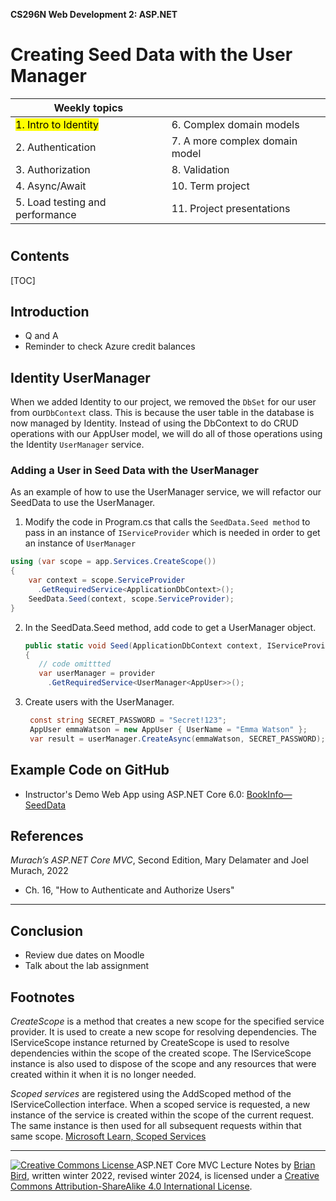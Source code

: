 **CS296N Web Development 2: ASP.NET**                                                        

<h1>Creating Seed Data with the User Manager</h1>



| Weekly topics                     |                                |
| --------------------------------- | ------------------------------ |
| <mark>1. Intro to Identity</mark> | 6. Complex domain models       |
| 2. Authentication                 | 7. A more complex domain model |
| 3. Authorization                  | 8. Validation                  |
| 4. Async/Await                    | 10. Term project               |
| 5. Load testing and performance   | 11. Project presentations      |

#

<h2>Contents</h2>

[TOC]

## Introduction

- Q and A
- Reminder to check Azure credit balances



## Identity UserManager

When we added Identity to our project, we removed the `DbSet` for our user from our`DbContext` class. This is because the user table in the database is now managed by Identity. Instead of using the DbContext to do CRUD operations with our AppUser model, we will do all of those operations using the Identity `UserManager` service.

### Adding a User in Seed Data with the UserManager

As an example of how to use the UserManager service, we will refactor our SeedData to use the UserManager.

1. Modify the code in Program.cs that calls the `SeedData.Seed method` to pass in an instance of `IServiceProvider` which is needed in order to get an instance of `UserManager`

```c#
using (var scope = app.Services.CreateScope())
{
    var context = scope.ServiceProvider
      .GetRequiredService<ApplicationDbContext>();
    SeedData.Seed(context, scope.ServiceProvider);
}
```

2. In the SeedData.Seed method, add code to get a UserManager object.

   ```c#
   public static void Seed(ApplicationDbContext context, IServiceProvider provider)
   {
      // code omittted 
      var userManager = provider
        .GetRequiredService<UserManager<AppUser>>();
   ```

3. Create users with the UserManager.

   ```c#
    const string SECRET_PASSWORD = "Secret!123";
    AppUser emmaWatson = new AppUser { UserName = "Emma Watson" };
    var result = userManager.CreateAsync(emmaWatson, SECRET_PASSWORD);
   ```

   

## Example Code on GitHub

- Instructor's Demo Web App using ASP.NET Core 6.0: [BookInfo&mdash;SeedData](https://github.com/LCC-CIT/CS296N-Example-BookReviews-DotNet6/tree/02-SeedData)

## References

*Murach’s ASP.NET Core MVC*, Second Edition, Mary Delamater and Joel Murach, 2022

- Ch. 16, "How to Authenticate and Authorize Users"

------



## Conclusion

- Review due dates on Moodle
- Talk about the lab assignment



## Footnotes

*CreateScope* is a method that creates a new scope for the specified service provider. It is used to create a new scope for resolving dependencies. The IServiceScope instance returned by CreateScope is used to resolve dependencies within the scope of the created scope. The IServiceScope instance is also used to dispose of the scope and any resources that were created within it when it is no longer needed. 

*Scoped services* are registered using the AddScoped method of the IServiceCollection interface. When a scoped service is requested, a new instance of the service is created within the scope of the current request. The same instance is then used for all subsequent requests within that same scope. [Microsoft Learn, Scoped Services](https://learn.microsoft.com/en-us/dotnet/core/extensions/dependency-injection#scoped)

------



[![Creative Commons License](https://i.creativecommons.org/l/by-sa/4.0/88x31.png) ](http://creativecommons.org/licenses/by-sa/4.0/)
ASP.NET Core MVC Lecture Notes by [Brian Bird](https://profbird.dev), written winter 2022, revised winter 2024, is licensed under a [Creative Commons Attribution-ShareAlike 4.0 International License](http://creativecommons.org/licenses/by-sa/4.0/). 

